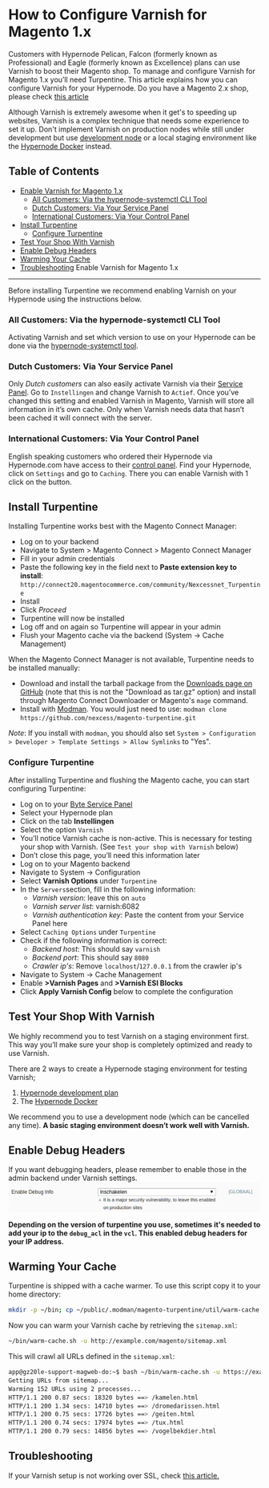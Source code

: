 <!-- source: https://support.hypernode.com/en/ecommerce/magento-1/how-to-configure-varnish-for-magento-1-x/ -->
# How to Configure Varnish for Magento 1.x

Customers with Hypernode Pelican, Falcon (formerly known as Professional) and Eagle (formerly known as Excellence) plans can use Varnish to boost their Magento shop. To manage and configure Varnish for Magento 1.x you’ll need Turpentine. This article explains how you can configure Varnish for your Hypernode. Do you have a Magento 2.x shop, please check [this article](https://support.hypernode.com/en/ecommerce/magento-2/how-to-configure-varnish-for-magento-2-x)

Although Varnish is extremely awesome when it get's to speeding up websites, Varnish is a complex technique that needs some experience to set it up. Don't implement Varnish on production nodes while still under development but use [development node](https://support.hypernode.com/knowledgebase/development-plans-for-your-magento-shop/) or a local staging environment like the [Hypernode Docker](https://support.hypernode.com/en/best-practices/testing/hypernode-docker) instead.

Table of Contents
-----------------

* [Enable Varnish for Magento 1.x](#enable-varnish)
	+ [All Customers: Via the hypernode-systemctl CLI Tool](#via-cli-tool)
	+ [Dutch Customers: Via Your Service Panel](#via-service-panel)
	+ [International Customers: Via Your Control Panel](#via-control-panel)
* [Install Turpentine](#install-turpentine)
	+ [Configure Turpentine](#configure-terpentine)
* [Test Your Shop With Varnish](#test-varnish)
* [Enable Debug Headers](#debug-headers)
* [Warming Your Cache](#warm-cache)
* [Troubleshooting](#troubleshooting)
Enable Varnish for Magento 1.x
------------------------------

Before installing Turpentine we recommend enabling Varnish on your Hypernode using the instructions below.

### All Customers: Via the hypernode-systemctl CLI Tool

Activating Varnish and set which version to use on your Hypernode can be done via the [hypernode-systemctl tool](https://support.hypernode.com/knowledgebase/hypernode-systemctl-cli-tool/).

### Dutch Customers: Via Your Service Panel

Only *Dutch customers* can also easily activate Varnish via their [Service Panel](https://service.byte.nl/). Go to `Instellingen` and change Varnish to `Actief`. Once you’ve changed this setting and enabled Varnish in Magento, Varnish will store all information in it’s own cache. Only when Varnish needs data that hasn’t been cached it will connect with the server.

### International Customers: Via Your Control Panel

English speaking customers who ordered their Hypernode via Hypernode.com have access to their [control panel](https://my.hypernode.com/). Find your Hypernode, click on `Settings` and go to `Caching`. There you can enable Varnish with 1 click on the button.

Install Turpentine
------------------

Installing Turpentine works best with the Magento Connect Manager:

* Log on to your backend
* Navigate to System > Magento Connect > Magento Connect Manager
* Fill in your admin credentials
* Paste the following key in the field next to **Paste extension key to install**: `http://connect20.magentocommerce.com/community/Nexcessnet_Turpentine`
* Install
* Click *Proceed*
* Turpentine will now be installed
* Log off and on again so Turpentine will appear in your admin
* Flush your Magento cache via the backend (System → Cache Management)

When the Magento Connect Manager is not available, Turpentine needs to be installed manually:

* Download and install the tarball package from the [Downloads page on GitHub](https://github.com/nexcess/magento-turpentine) (note that this is not the "Download as tar.gz" option) and install through Magento Connect Downloader or Magento's `mage` command.
* Install with [Modman](https://github.com/colinmollenhour/modman). You would just need to use: `modman clone https://github.com/nexcess/magento-turpentine.git`

*Note*: If you install with `modman`, you should also set `System > Configuration > Developer > Template Settings > Allow Symlinks` to "Yes".

### Configure Turpentine

After installing Turpentine and flushing the Magento cache, you can start configuring Turpentine:

* Log on to your [Byte Service Panel](http://auth.byte.nl)
* Select your Hypernode plan
* Click on the tab **Instellingen**
* Select the option `Varnish`
* You’ll notice Varnish cache is non-active. This is necessary for testing your shop with Varnish. (See `Test your shop with Varnish` below)
* Don’t close this page, you’ll need this information later
* Log on to your Magento backend
* Navigate to System -> Configuration
* Select **Varnish Options** under `Turpentine`
* In the `Servers`section, fill in the following information:
	+ *Varnish version*: leave this on `auto`
	+ *Varnish server list*: varnish:6082
	+ *Varnish authentication key*: Paste the content from your Service Panel here
* Select `Caching Options` under `Turpentine`
* Check if the following information is correct:
	+ *Backend host*: This should say `varnish`
	+ *Backend port*: This should say `8080`
	+ *Crawler ip's*: Remove `localhost`/`127.0.0.1` from the crawler ip's
* Navigate to System -> Cache Management
* Enable **>Varnish Pages** and **>Varnish ESI Blocks**
* Click **Apply Varnish Config** below to complete the configuration

Test Your Shop With Varnish
---------------------------

We highly recommend you to test Varnish on a staging environment first. This way you’ll make sure your shop is completely optimized and ready to use Varnish.

There are 2 ways to create a Hypernode staging environment for testing Varnish;

1. [Hypernode development plan](https://support.hypernode.com/knowledgebase/development-plans-for-your-magento-shop/)
2. The [Hypernode Docker](https://support.hypernode.com/en/best-practices/testing/hypernode-docker)

We recommend you to use a development node (which can be cancelled any time). **A basic staging environment doesn’t work well with Varnish.**

Enable Debug Headers
--------------------

If you want debugging headers, please remember to enable those in the admin backend under Varnish settings.![](_res/BJj7akZFXFDSDdvPGDrQQM0i8qbLu6NBjg.png)

**Depending on the version of turpentine you use, sometimes it's needed to add your ip to the `debug_acl` in the `vcl`. This enabled debug headers for your IP address.**

Warming Your Cache
------------------

Turpentine is shipped with a cache warmer. To use this script copy it to your home directory:

```bash
mkdir -p ~/bin; cp ~/public/.modman/magento-turpentine/util/warm-cache.sh ~/bin/

```
Now you can warm your Varnish cache by retrieving the `sitemap.xml`:

```bash
~/bin/warm-cache.sh -u http://example.com/magento/sitemap.xml

```
This will crawl all URLs defined in the `sitemap.xml`:

```bash
app@gz20le-support-magweb-do:~$ bash ~/bin/warm-cache.sh -u https://example.com/sitemap.xml
Getting URLs from sitemap...
Warming 152 URLs using 2 processes...
HTTP/1.1 200 0.87 secs: 18320 bytes ==> /kamelen.html
HTTP/1.1 200 1.34 secs: 14710 bytes ==> /dromedarissen.html
HTTP/1.1 200 0.75 secs: 17726 bytes ==> /geiten.html
HTTP/1.1 200 0.74 secs: 17974 bytes ==> /tux.html
HTTP/1.1 200 0.79 secs: 14856 bytes ==> /vogelbekdier.html

```
Troubleshooting
---------------

If your Varnish setup is not working over SSL, check [this article.](https://support.hypernode.com/en/hypernode/ssl/how-to-use-ssl-certificates-on-your-hypernode-when-ordered-via-byte-nl#Redirecting-to-HTTPS-When-Using-Varnish)
